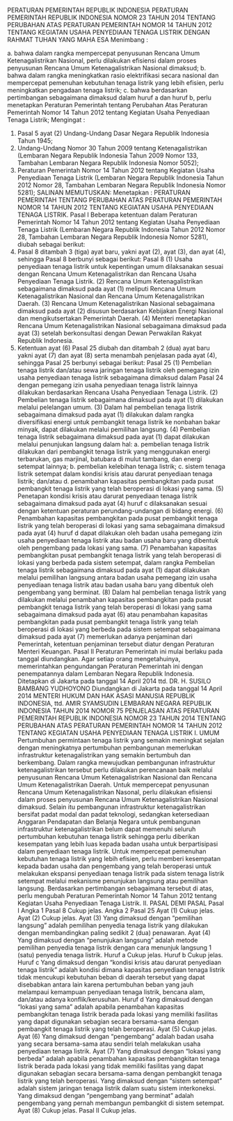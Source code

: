  PERATURAN PEMERINTAH REPUBLIK INDONESIA PERATURAN PEMERINTAH REPUBLIK INDONESIA NOMOR 23 TAHUN 2014 TENTANG PERUBAHAN ATAS PERATURAN PEMERINTAH NOMOR 14 TAHUN 2012 TENTANG KEGIATAN USAHA PENYEDIAAN TENAGA LISTRIK
DENGAN RAHMAT TUHAN YANG MAHA ESA
Menimbang :

a. bahwa dalam rangka mempercepat penyusunan Rencana Umum Ketenagalistrikan Nasional, perlu dilakukan efisiensi dalam proses penyusunan Rencana Umum Ketenagalistrikan Nasional dimaksud;
b. bahwa dalam rangka meningkatkan rasio elektrifikasi secara nasional dan mempercepat pemenuhan kebutuhan tenaga listrik yang lebih efisien, perlu meningkatkan pengadaan tenaga listrik;
c. bahwa berdasarkan pertimbangan sebagaimana dimaksud dalam huruf a dan huruf b, perlu menetapkan Peraturan Pemerintah tentang Perubahan Atas Peraturan Pemerintah Nomor 14 Tahun 2012 tentang Kegiatan Usaha Penyediaan Tenaga Listrik;
Mengingat :

1. Pasal 5 ayat (2) Undang-Undang Dasar Negara Republik Indonesia Tahun 1945;
2. Undang-Undang Nomor 30 Tahun 2009 tentang Ketenagalistrikan (Lembaran Negara Republik Indonesia Tahun 2009 Nomor 133, Tambahan Lembaran Negara Republik Indonesia Nomor 5052);
3. Peraturan Pemerintah Nomor 14 Tahun 2012 tentang Kegiatan Usaha Penyediaan Tenaga Listrik (Lembaran Negara Republik Indonesia Tahun 2012 Nomor 28, Tambahan Lembaran Negara Republik Indonesia Nomor 5281); SALINAN
MEMUTUSKAN:
 Menetapkan : PERATURAN PEMERINTAH TENTANG PERUBAHAN ATAS PERATURAN PEMERINTAH NOMOR 14 TAHUN 2012 TENTANG KEGIATAN USAHA PENYEDIAAN TENAGA LISTRIK.
Pasal I
Beberapa ketentuan dalam Peraturan Pemerintah Nomor 14 Tahun 2012 tentang Kegiatan Usaha Penyediaan Tenaga Listrik (Lembaran Negara Republik Indonesia Tahun 2012 Nomor 28, Tambahan Lembaran Negara Republik Indonesia Nomor 5281), diubah sebagai berikut:
1. Pasal 8 ditambah 3 (tiga) ayat baru, yakni ayat (2), ayat (3), dan ayat (4), sehingga Pasal 8 berbunyi sebagai berikut:
Pasal 8
(1) Usaha penyediaan tenaga listrik untuk kepentingan umum dilaksanakan sesuai dengan Rencana Umum Ketenagalistrikan dan Rencana Usaha Penyediaan Tenaga Listrik.
(2) Rencana Umum Ketenagalistrikan sebagaimana dimaksud pada ayat (1) meliputi Rencana Umum Ketenagalistrikan Nasional dan Rencana Umum Ketenagalistrikan Daerah.
(3) Rencana Umum Ketenagalistrikan Nasional sebagaimana dimaksud pada ayat (2) disusun berdasarkan Kebijakan Energi Nasional dan mengikutsertakan Pemerintah Daerah.
(4) Menteri menetapkan Rencana Umum Ketenagalistrikan Nasional sebagaimana dimaksud pada ayat (3) setelah berkonsultasi dengan Dewan Perwakilan Rakyat Republik Indonesia.
2. Ketentuan ayat (6) Pasal 25 diubah dan ditambah 2 (dua) ayat baru yakni ayat (7) dan ayat (8) serta menambah penjelasan pada ayat (4), sehingga Pasal 25 berbunyi sebagai berikut:
Pasal 25
(1) Pembelian tenaga listrik dan/atau sewa jaringan tenaga listrik oleh pemegang izin usaha penyediaan tenaga listrik sebagaimana dimaksud dalam Pasal 24 dengan pemegang izin usaha penyediaan tenaga listrik lainnya dilakukan berdasarkan Rencana Usaha Penyediaan Tenaga Listrik.
(2) Pembelian tenaga listrik sebagaimana dimaksud pada ayat (1) dilakukan melalui pelelangan umum.
(3) Dalam hal pembelian tenaga listrik sebagaimana dimaksud pada ayat (1) dilakukan dalam rangka diversifikasi energi untuk pembangkit tenaga listrik ke nonbahan bakar minyak, dapat dilakukan melalui pemilihan langsung.
(4) Pembelian tenaga listrik sebagaimana dimaksud pada ayat (1) dapat dilakukan melalui penunjukan langsung dalam hal:
a. pembelian tenaga listrik dilakukan dari pembangkit tenaga listrik yang menggunakan energi terbarukan, gas marjinal, batubara di mulut tambang, dan energi setempat lainnya;
b. pembelian kelebihan tenaga listrik;
c. sistem tenaga listrik setempat dalam kondisi krisis atau darurat penyediaan tenaga listrik; dan/atau
d. penambahan kapasitas pembangkitan pada pusat pembangkit tenaga listrik yang telah beroperasi di lokasi yang sama.
(5) Penetapan kondisi krisis atau darurat penyediaan tenaga listrik sebagaimana dimaksud pada ayat (4) huruf c dilaksanakan sesuai dengan ketentuan peraturan perundang-undangan di bidang energi.
(6) Penambahan kapasitas pembangkitan pada pusat pembangkit tenaga listrik yang telah beroperasi di lokasi yang sama sebagaimana dimaksud pada ayat (4) huruf d dapat dilakukan oleh badan usaha pemegang izin usaha penyediaan tenaga listrik atau badan usaha baru yang dibentuk oleh pengembang pada lokasi yang sama.
(7) Penambahan kapasitas pembangkitan pusat pembangkit tenaga listrik yang telah beroperasi di lokasi yang berbeda pada sistem setempat, dalam rangka Pembelian tenaga listrik sebagaimana dimaksud pada ayat (1) dapat dilakukan melalui pemilihan langsung antara badan usaha pemegang izin usaha penyediaan tenaga listrik atau badan usaha baru yang dibentuk oleh pengembang yang berminat.
(8) Dalam hal pembelian tenaga listrik yang dilakukan melalui penambahan kapasitas pembangkitan pada pusat pembangkit tenaga listrik yang telah beroperasi di lokasi yang sama sebagaimana dimaksud pada ayat (6) atau penambahan kapasitas pembangkitan pada pusat pembangkit tenaga listrik yang telah beroperasi di lokasi yang berbeda pada sistem setempat sebagaimana dimaksud pada ayat (7) memerlukan adanya penjaminan dari Pemerintah, ketentuan penjaminan tersebut diatur dengan Peraturan Menteri Keuangan.
Pasal II
Peraturan Pemerintah ini mulai berlaku pada tanggal diundangkan.
Agar setiap orang mengetahuinya, memerintahkan pengundangan Peraturan Pemerintah ini dengan penempatannya dalam Lembaran Negara Republik Indonesia. Ditetapkan di Jakarta pada tanggal 14 April 2014 ttd. DR. H. SUSILO BAMBANG YUDHOYONO Diundangkan di Jakarta pada tanggal 14 April 2014 MENTERI HUKUM DAN HAK ASASI MANUSIA REPUBLIK INDONESIA, ttd. AMIR SYAMSUDIN LEMBARAN NEGARA REPUBLIK INDONESIA TAHUN 2014 NOMOR 75 PENJELASAN ATAS PERATURAN PEMERINTAH REPUBLIK INDONESIA NOMOR 23 TAHUN 2014 TENTANG PERUBAHAN ATAS PERATURAN PEMERINTAH NOMOR 14 TAHUN 2012 TENTANG KEGIATAN USAHA PENYEDIAAN TENAGA LISTRIK I. UMUM Pertumbuhan permintaan tenaga listrik yang semakin meningkat sejalan dengan meningkatnya pertumbuhan pembangunan memerlukan infrastruktur ketenagalistrikan yang semakin bertumbuh dan berkembang. Dalam rangka mewujudkan pembangunan infrastruktur ketenagalistrikan tersebut perlu dilakukan perencanaan baik melalui penyusunan Rencana Umum Ketenagalistrikan Nasional dan Rencana Umum Ketenagalistrikan Daerah. Untuk mempercepat penyusunan Rencana Umum Ketenagalistrikan Nasonal, perlu dilakukan efisiensi dalam proses penyusunan Rencana Umum Ketenagalistrikan Nasional dimaksud. Selain itu pembangunan infrastruktur ketenagalistrikan bersifat padat modal dan padat teknologi, sedangkan ketersediaan Anggaran Pendapatan dan Belanja Negara untuk pembangunan infrastruktur ketenagalistrikan belum dapat memenuhi seluruh pertumbuhan kebutuhan tenaga listrik sehingga perlu diberikan kesempatan yang lebih luas kepada badan usaha untuk berpartisipasi dalam penyediaan tenaga listrik. Untuk mempercepat pemenuhan kebutuhan tenaga listrik yang lebih efisien, perlu memberi kesempatan kepada badan usaha dan pengembang yang telah beroperasi untuk melakukan ekspansi penyediaan tenaga listrik pada sistem tenaga listrik setempat melalui mekanisme penunjukan langsung atau pemilihan langsung. Berdasarkan pertimbangan sebagaimana tersebut di atas, perlu mengubah Peraturan Pemerintah Nomor 14 Tahun 2012 tentang Kegiatan Usaha Penyediaan Tenaga Listrik. II. PASAL DEMI PASAL
Pasal I
Angka 1
Pasal 8
Cukup jelas. Angka 2
Pasal 25
Ayat (1) Cukup jelas. Ayat (2) Cukup jelas. Ayat (3) Yang dimaksud dengan “pemilihan langsung” adalah pemilihan penyedia tenaga listrik yang dilakukan dengan membandingkan paling sedikit 2 (dua) penawaran. Ayat (4) Yang dimaksud dengan “penunjukan langsung” adalah metode pemilihan penyedia tenaga listrik dengan cara menunjuk langsung 1 (satu) penyedia tenaga listrik. Huruf a Cukup jelas. Huruf b Cukup jelas. Huruf c Yang dimaksud dengan “kondisi krisis atau darurat penyediaan tenaga listrik” adalah kondisi dimana kapasitas penyediaan tenaga listrik tidak mencukupi kebutuhan beban di daerah tersebut yang dapat disebabkan antara lain karena pertumbuhan beban yang jauh melampaui kemampuan penyediaan tenaga listrik, bencana alam, dan/atau adanya konflik/kerusuhan. Huruf d Yang dimaksud dengan “lokasi yang sama” adalah apabila penambahan kapasitas pembangkitan tenaga listrik berada pada lokasi yang memiliki fasilitas yang dapat digunakan sebagian secara bersama-sama dengan pembangkit tenaga listrik yang telah beroperasi. Ayat (5) Cukup jelas. Ayat (6) Yang dimaksud dengan “pengembang” adalah badan usaha yang secara bersama-sama atau sendiri telah melakukan usaha penyediaan tenaga listrik. Ayat (7) Yang dimaksud dengan “lokasi yang berbeda” adalah apabila penambahan kapasitas pembangkitan tenaga listrik berada pada lokasi yang tidak memiliki fasilitas yang dapat digunakan sebagian secara bersama-sama dengan pembangkit tenaga listrik yang telah beroperasi. Yang dimaksud dengan “sistem setempat” adalah sistem jaringan tenaga listrik dalam suatu sistem interkoneksi. Yang dimaksud dengan “pengembang yang berminat” adalah pengembang yang pernah membangun pembangkit di sistem setempat. Ayat (8) Cukup jelas.
Pasal II
Cukup jelas.